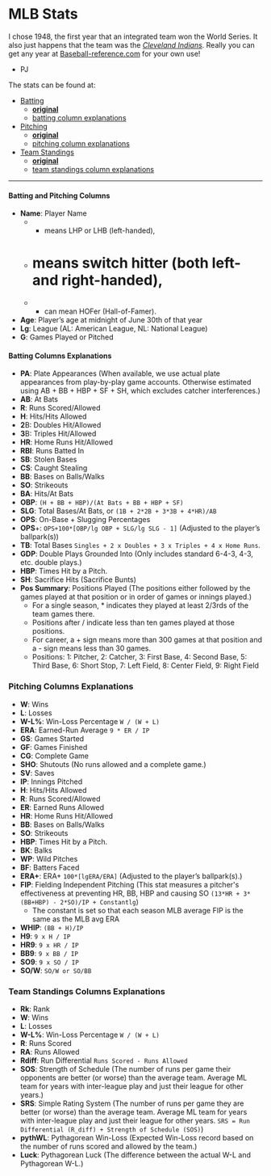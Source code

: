 # MLB Stats

I chose 1948, the first year that an integrated team won the World Series.
It also just happens that the team was the *[Cleveland Indians][cle]*. Really
you can get any year at [Baseball-reference.com][ref] for your own use!

- PJ

The stats can be found at:

- [Batting][batting]
  - **[original][ref-batting]**
  - [batting column explanations][exp-batting]
- [Pitching][pitching]
  - **[original][ref-pitching]**
  - [pitching column explanations][exp-batting]
- [Team Standings][standings]
  - **[original][ref-standings]**
  - [team standings column explanations][exp-standings]

---

#### Batting and Pitching Columns

- **Name**: Player Name
  + * means LHP or LHB (left-handed),
  + # means switch hitter (both left- and right-handed),
  + + can mean HOFer (Hall-of-Famer).
- **Age**: Player’s age at midnight of June 30th of that year
- **Lg**: League (AL: American League, NL: National League)
- **G**: Games Played or Pitched

#### Batting Columns Explanations

- **PA**: Plate Appearances (When available, we use actual plate appearances from
  play-by-play game accounts. Otherwise estimated using AB + BB + HBP + SF + SH,
  which excludes catcher interferences.)
- **AB**: At Bats
- **R**: Runs Scored/Allowed
- **H**: Hits/Hits Allowed
- **2**B: Doubles Hit/Allowed
- **3**B: Triples Hit/Allowed
- **HR**: Home Runs Hit/Allowed
- **RBI**: Runs Batted In
- **SB**: Stolen Bases
- **CS**: Caught Stealing
- **BB**: Bases on Balls/Walks
- **SO**: Strikeouts
- **BA**: Hits/At Bats
- **OBP**: `(H + BB + HBP)/(At Bats + BB + HBP + SF)`
- **SLG**: Total Bases/At Bats, or `(1B + 2*2B + 3*3B + 4*HR)/AB`
- **OPS**: On-Base + Slugging Percentages
- **OPS**+: `OPS+100*[OBP/lg OBP + SLG/lg SLG - 1]` (Adjusted to the player’s
  ballpark(s))
- **TB**: Total Bases `Singles + 2 x Doubles + 3 x Triples + 4 x Home Runs`.
- **GDP**: Double Plays Grounded Into (Only includes standard 6-4-3, 4-3, etc.
  double plays.)
- **HBP**: Times Hit by a Pitch.
- **SH**: Sacrifice Hits (Sacrifice Bunts)
- **Pos Summary**: Positions Played (The positions either followed by the games
  played at that position or in order of games or innings played.)
    + For a single season, * indicates they played at least 2/3rds of the team
      games there.
    + Positions after / indicate less than ten games played at those positions.
    + For career, a + sign means more than 300 games at that position and a -
      sign means less than 30 games.
    + Positions: 1: Pitcher, 2: Catcher, 3: First Base, 4: Second Base,
      5: Third Base, 6: Short Stop, 7: Left Field, 8: Center Field,
      9: Right Field

### Pitching Columns Explanations

- **W**: Wins
- **L**: Losses
- **W-L%**: Win-Loss Percentage `W / (W + L)`
- **ERA**: Earned-Run Average `9 * ER / IP`
- **GS**: Games Started
- **GF**: Games Finished
- **CG**: Complete Game
- **SHO**: Shutouts (No runs allowed and a complete game.)
- **SV**: Saves
- **IP**: Innings Pitched
- **H**: Hits/Hits Allowed
- **R**: Runs Scored/Allowed
- **ER**: Earned Runs Allowed
- **HR**: Home Runs Hit/Allowed
- **BB**: Bases on Balls/Walks
- **SO**: Strikeouts
- **HBP**: Times Hit by a Pitch.
- **BK**: Balks
- **WP**: Wild Pitches
- **BF**: Batters Faced
- **ERA+**: ERA+ `100*[lgERA/ERA]` (Adjusted to the player’s ballpark(s).)
- **FIP**: Fielding Independent Pitching (This stat measures a pitcher's
  effectiveness at preventing HR, BB, HBP and causing SO
  `(13*HR + 3*(BB+HBP) - 2*SO)/IP + Constantlg`)
  + The constant is set so that each season MLB average FIP is the same as the MLB avg ERA
- **WHIP**: `(BB + H)/IP`
- **H9**: `9 x H / IP`
- **HR9**: `9 x HR / IP`
- **BB9**: `9 x BB / IP`
- **SO9**: `9 x SO / IP`
- **SO/W**: `SO/W or SO/BB`

### Team Standings Columns Explanations

- **Rk**: Rank
- **W**: Wins
- **L**: Losses
- **W-L%**: Win-Loss Percentage `W / (W + L)`
- **R**: Runs Scored
- **RA**: Runs Allowed
- **Rdiff**: Run Differential `Runs Scored - Runs Allowed`
- **SOS**: Strength of Schedule (The number of runs per game their opponents are better (or worse) than the average team. Average ML team for years with inter-league play and just their league for other years.)
- **SRS**: Simple Rating System (The number of runs per game they are better (or worse) than the average team. Average ML team for years with inter-league play and just their league for other years. `SRS = Run Differential (R_diff) + Strength of Schedule (SOS)`)
- **pythWL**: Pythagorean Win-Loss (Expected Win-Loss record based on the number of runs scored and allowed by the team.)
- **Luck**: Pythagorean Luck (The difference between the actual W-L and Pythagorean W-L.)

<!-- Links -->

[cle]:           http://en.wikipedia.org/wiki/1948_Cleveland_Indians_season
[batting]:       mlb_1948_batting.csv
[pitching]:      mlb_1948_pitching.csv
[standings]:     mlb_1948_team_standings.csv
[ref]:           http://www.baseball-reference.com
[ref-batting]:   http://www.baseball-reference.com/leagues/MLB/1948-standard-batting.shtml
[ref-pitching]:  http://www.baseball-reference.com/leagues/MLB/1948-standard-pitching.shtml
[ref-standings]: http://www.baseball-reference.com/leagues/MLB/1948-standings.shtml
[exp-batting]:   #batting-columns-explanations
[exp-pitching]:  #pitching-columns-explanations
[exp-standings]: #team-standings-columns-explanations
